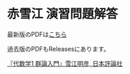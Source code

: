 # 赤雪江 演習問題解答

<!-- PDF_LINK_START -->
最新版のPDFは[こちら](https://github.com/gaku-t/yukie-gunron/releases/download/v4.5.5.3/main.pdf)
<!-- PDF_LINK_END -->
過去版のPDFもReleasesにあります。

[『代数学1 群論入門』雪江明彦, 日本評論社](https://www.nippyo.co.jp/shop/book/5462.html)
